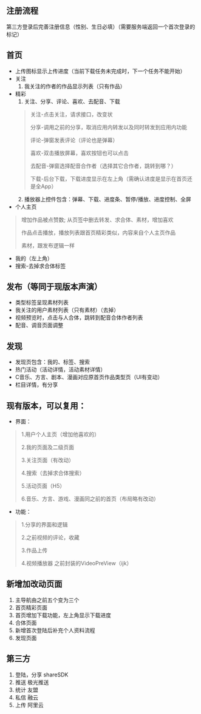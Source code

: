 ## 注册流程
第三方登录后完善注册信息（性别、生日必填）（需要服务端返回一个首次登录的标记）

## 首页
* 上传图标显示上传进度（当前下载任务未完成时，下一个任务不能开始）
* 关注
	1.  我关注的作者的作品显示列表（只有作品）
* 精彩
	1. 关注、分享、评论、喜欢、去配音、下载
	>关注-点击关注，请求接口，改变状
	>
	>分享-调用之前的分享，取消应用内转发以及同时转发到应用内功能
	>
	>评论-弹窗发表评论（评论也是弹幕）
	>
	>喜欢-双击播放屏幕，喜欢按钮也可以点击
	>
	>去配音-弹窗选择配音合作者（选择其它合作者，跳转到哪？）
	>
	>下载-后台下载，下载进度显示在左上角（需确认进度是显示在首页还是全App）
	2.	播放器上控件包含：弹幕、下载、进度条、暂停/播放、进度控制、全屏
* 个人主页
>增加作品被点赞数; 从页签中删去转发、求合体、素材，增加喜欢
>
>作品点击播放，播放列表跟首页精彩类似，内容来自个人主页作品
>
>素材，跟发布逻辑一样
* 我的（左上角）
* 搜索-去掉求合体标签

## 发布（等同于现版本声演）
* 类型标签呈现素材列表
* 我关注的用户素材列表（只有素材）（去掉）
* 视频预览时，点击与人合体，跳转到配音合体作者列表
* 配音、调音页面调整

## 发现
* 发现页包含：我的、标签、搜索
* 热门活动（活动详情，活动素材详情）
* C音乐、方言、剧本、漫画对应原首页作品类型页（UI有变动）
* 栏目详情，有分享


## 现有版本，可以复用：
* 界面：
>1.用户个人主页（增加他喜欢的）
>
>2.我的页面及二级页面
>
>3.关注页面（有改动）
>
>4.搜索（去掉求合体搜索）
>
>5.活动页面（H5）
>
>6.音乐、方言、游戏、漫画同之前的首页（布局略有改动）

* 功能：
>1.分享的界面和逻辑
>
>2.之前视频的评论，收藏
>
>3.作品上传
>
>4.视频播放器  之前封装的VideoPreView（ijk）

## 新增加改动页面
1. 主导航由之前五个变为三个
2. 首页精彩页面
3. 首页增加下载功能，左上角显示下载进度
4. 合体页面
5. 新增首次登陆后补充个人资料流程
6. 发现页面


## 第三方
1. 登陆，分享  shareSDK
2. 推送  极光推送
3. 统计  友盟
4. 私信  融云
5. 上传  阿里云

